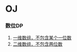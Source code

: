 # OJ

### 数位DP

1. [一维数组，不包含某个一位数](src/DigitDp/simple1D.c)
2. [二维数组，不包含两位数](src/DigitDp/continuousNum2D.cpp)
